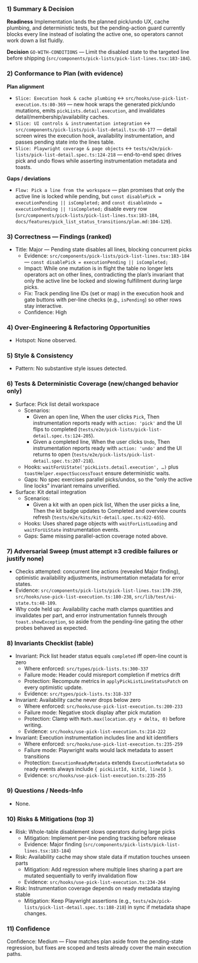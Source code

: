 ### 1) Summary & Decision
**Readiness**
Implementation lands the planned pick/undo UX, cache plumbing, and deterministic tests, but the pending-action guard currently blocks every line instead of isolating the active one, so operators cannot work down a list fluidly.

**Decision**
`GO-WITH-CONDITIONS` — Limit the disabled state to the targeted line before shipping (`src/components/pick-lists/pick-list-lines.tsx:183-184`).

### 2) Conformance to Plan (with evidence)
**Plan alignment**
- `Slice: Execution hook & cache plumbing` ↔ `src/hooks/use-pick-list-execution.ts:80-369` — new hook wraps the generated pick/undo mutations, emits `pickLists.detail.execution`, and invalidates detail/membership/availability caches.
- `Slice: UI controls & instrumentation integration` ↔ `src/components/pick-lists/pick-list-detail.tsx:60-177` — detail screen wires the execution hook, availability instrumentation, and passes pending state into the lines table.
- `Slice: Playwright coverage & page objects` ↔ `tests/e2e/pick-lists/pick-list-detail.spec.ts:124-218` — end-to-end spec drives pick and undo flows while asserting instrumentation metadata and toasts.

**Gaps / deviations**
- `Flow: Pick a line from the workspace` — plan promises that only the active line is locked while pending, but `const disablePick = executionPending || isCompleted;` and `const disableUndo = executionPending || !isCompleted;` disable every row (`src/components/pick-lists/pick-list-lines.tsx:183-184`, `docs/features/pick_list_status_transitions/plan.md:104-129`).

### 3) Correctness — Findings (ranked)
- Title: Major — Pending state disables all lines, blocking concurrent picks
  - Evidence: `src/components/pick-lists/pick-list-lines.tsx:183-184` — `const disablePick = executionPending || isCompleted;`
  - Impact: While one mutation is in flight the table no longer lets operators act on other lines, contradicting the plan’s invariant that only the active line be locked and slowing fulfillment during large picks.
  - Fix: Track pending line IDs (set or map) in the execution hook and gate buttons with per-line checks (e.g., `isPending`) so other rows stay interactive.
  - Confidence: High

### 4) Over-Engineering & Refactoring Opportunities
- Hotspot: None observed.

### 5) Style & Consistency
- Pattern: No substantive style issues detected.

### 6) Tests & Deterministic Coverage (new/changed behavior only)
- Surface: Pick list detail workspace
  - Scenarios:
    - Given an open line, When the user clicks `Pick`, Then instrumentation reports ready with `action: 'pick'` and the UI flips to completed (`tests/e2e/pick-lists/pick-list-detail.spec.ts:124-205`).
    - Given a completed line, When the user clicks `Undo`, Then instrumentation reports ready with `action: 'undo'` and the UI returns to open (`tests/e2e/pick-lists/pick-list-detail.spec.ts:207-218`).
  - Hooks: `waitForUiState('pickLists.detail.execution', …)` plus `toastHelper.expectSuccessToast` ensure deterministic waits.
  - Gaps: No spec exercises parallel picks/undos, so the “only the active line locks” invariant remains unverified.
- Surface: Kit detail integration
  - Scenarios:
    - Given a kit with an open pick list, When the user picks a line, Then the kit badge updates to Completed and overview counts refresh (`tests/e2e/kits/kit-detail.spec.ts:622-655`).
  - Hooks: Uses shared page objects with `waitForListLoading` and `waitForUiState` instrumentation events.
  - Gaps: Same missing parallel-action coverage noted above.

### 7) Adversarial Sweep (must attempt ≥3 credible failures or justify none)
- Checks attempted: concurrent line actions (revealed Major finding), optimistic availability adjustments, instrumentation metadata for error states.
- Evidence: `src/components/pick-lists/pick-list-lines.tsx:170-259`, `src/hooks/use-pick-list-execution.ts:180-238`, `src/lib/test/ui-state.ts:48-109`.
- Why code held up: Availability cache math clamps quantities and invalidates per part, and error instrumentation funnels through `toast.showException`, so aside from the pending-line gating the other probes behaved as expected.

### 8) Invariants Checklist (table)
- Invariant: Pick list header status equals `completed` iff open-line count is zero
  - Where enforced: `src/types/pick-lists.ts:300-337`
  - Failure mode: Header could misreport completion if metrics drift
  - Protection: Recompute metrics in `applyPickListLineStatusPatch` on every optimistic update.
  - Evidence: `src/types/pick-lists.ts:318-337`
- Invariant: Availability cache never drops below zero
  - Where enforced: `src/hooks/use-pick-list-execution.ts:200-233`
  - Failure mode: Negative stock display after pick mutation
  - Protection: Clamp with `Math.max(location.qty + delta, 0)` before writing.
  - Evidence: `src/hooks/use-pick-list-execution.ts:214-222`
- Invariant: Execution instrumentation includes line and kit identifiers
  - Where enforced: `src/hooks/use-pick-list-execution.ts:235-259`
  - Failure mode: Playwright waits would lack metadata to assert transitions
  - Protection: `ExecutionReadyMetadata` extends `ExecutionMetadata` so ready events always include `{ pickListId, kitId, lineId }`.
  - Evidence: `src/hooks/use-pick-list-execution.ts:235-255`

### 9) Questions / Needs-Info
- None.

### 10) Risks & Mitigations (top 3)
- Risk: Whole-table disablement slows operators during large picks
  - Mitigation: Implement per-line pending tracking before release
  - Evidence: Major finding (`src/components/pick-lists/pick-list-lines.tsx:183-184`)
- Risk: Availability cache may show stale data if mutation touches unseen parts
  - Mitigation: Add regression where multiple lines sharing a part are mutated sequentially to verify invalidation flow
  - Evidence: `src/hooks/use-pick-list-execution.ts:234-264`
- Risk: Instrumentation coverage depends on ready metadata staying stable
  - Mitigation: Keep Playwright assertions (e.g., `tests/e2e/pick-lists/pick-list-detail.spec.ts:188-218`) in sync if metadata shape changes.

### 11) Confidence
Confidence: Medium — Flow matches plan aside from the pending-state regression, but fixes are scoped and tests already cover the main execution paths.
